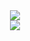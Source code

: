 <!--START_SECTION:waka-->
<!--END_SECTION:waka-->

<div align="center">
    <img src="https://github-readme-stats.vercel.app/api?username=ARW1N&bg_color=30,FF6C00,ff0018&title_color=fff&text_color=fff">
<br>
    <img src="https://github-readme-stats.vercel.app/api/top-langs/?username=ARW1N&bg_color=30,ff6c00,FF0018&title_color=fff&text_color=fff&layout=compact">
<br>
</div>
